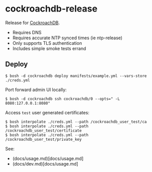 # cockroachdb-release

Release for [CockroachDB](https://github.com/cockroachdb/cockroach).

- Requires DNS
- Requires accurate NTP synced times (ie ntp-release)
- Only supports TLS authentication
- Includes simple smoke tests errand

## Deploy

```
$ bosh -d cockroachdb deploy manifests/example.yml --vars-store ./creds.yml
```

Port forward admin UI locally:

```
$ bosh -d cockroachdb ssh cockroachdb/0 --opts=" -L 8080:127.0.0.1:8080"
```

Access `test` user generated certificates:

```
$ bosh interpolate ./creds.yml --path /cockroachdb_user_test/ca
$ bosh interpolate ./creds.yml --path /cockroachdb_user_test/certificate
$ bosh interpolate ./creds.yml --path /cockroachdb_user_test/private_key
```

See:

- (docs/usage.md)[docs/usage.md]
- (docs/dev.md)[docs/usage.md]
